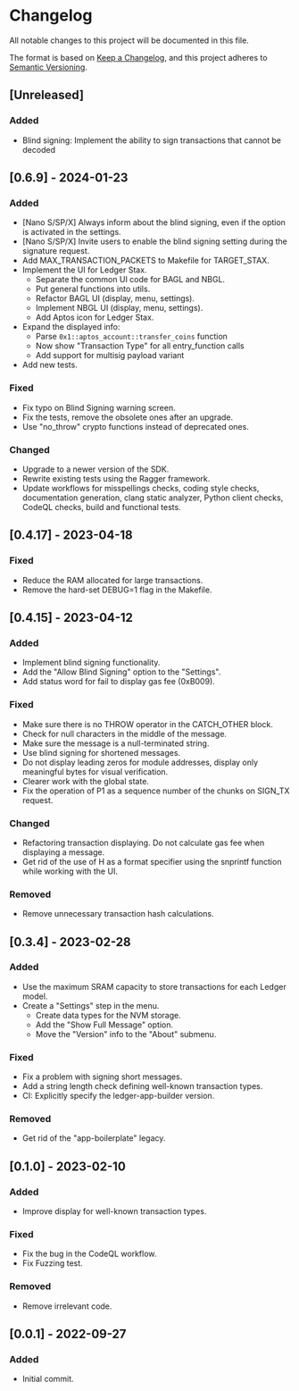 # Changelog

All notable changes to this project will be documented in this file.

The format is based on [Keep a Changelog](https://keepachangelog.com/en/1.0.0/),
and this project adheres to [Semantic Versioning](https://semver.org/spec/v2.0.0.html).

## [Unreleased]

### Added

- Blind signing: Implement the ability to sign transactions that cannot be decoded

## [0.6.9] - 2024-01-23

### Added

- [Nano S/SP/X] Always inform about the blind signing, even if the option is activated in the settings.
- [Nano S/SP/X] Invite users to enable the blind signing setting during the signature request.
- Add MAX_TRANSACTION_PACKETS to Makefile for TARGET_STAX.
- Implement the UI for Ledger Stax.
  - Separate the common UI code for BAGL and NBGL.
  - Put general functions into utils.
  - Refactor BAGL UI (display, menu, settings).
  - Implement NBGL UI (display, menu, settings).
  - Add Aptos icon for Ledger Stax.
- Expand the displayed info:
  - Parse `0x1::aptos_account::transfer_coins` function
  - Now show "Transaction Type" for all entry_function calls
  - Add support for multisig payload variant
- Add new tests.

### Fixed

- Fix typo on Blind Signing warning screen.
- Fix the tests, remove the obsolete ones after an upgrade.
- Use "no_throw" crypto functions instead of deprecated ones.

### Changed

- Upgrade to a newer version of the SDK.
- Rewrite existing tests using the Ragger framework.
- Update workflows for misspellings checks, coding style checks, documentation generation, clang static analyzer, Python client checks, CodeQL checks, build and functional tests.

## [0.4.17] - 2023-04-18

### Fixed

- Reduce the RAM allocated for large transactions.
- Remove the hard-set DEBUG=1 flag in the Makefile.

## [0.4.15] - 2023-04-12

### Added

- Implement blind signing functionality.
- Add the "Allow Blind Signing" option to the "Settings".
- Add status word for fail to display gas fee (0xB009).

### Fixed

- Make sure there is no THROW operator in the CATCH_OTHER block.
- Check for null characters in the middle of the message.
- Make sure the message is a null-terminated string.
- Use blind signing for shortened messages.
- Do not display leading zeros for module addresses, display only meaningful bytes for visual verification.
- Clearer work with the global state.
- Fix the operation of P1 as a sequence number of the chunks on SIGN_TX request.

### Changed

- Refactoring transaction displaying. Do not calculate gas fee when displaying a message.
- Get rid of the use of H as a format specifier using the snprintf function while working with the UI.

### Removed

- Remove unnecessary transaction hash calculations.

## [0.3.4] - 2023-02-28

### Added

- Use the maximum SRAM capacity to store transactions for each Ledger model.
- Create a "Settings" step in the menu.
  - Create data types for the NVM storage.
  - Add the "Show Full Message" option.
  - Move the "Version" info to the "About" submenu.

### Fixed

- Fix a problem with signing short messages.
- Add a string length check defining well-known transaction types.
- CI: Explicitly specify the ledger-app-builder version.

### Removed

- Get rid of the "app-boilerplate" legacy.

## [0.1.0] - 2023-02-10

### Added

- Improve display for well-known transaction types.

### Fixed

- Fix the bug in the CodeQL workflow.
- Fix Fuzzing test.

### Removed

- Remove irrelevant code.

## [0.0.1] - 2022-09-27

### Added

- Initial commit.
